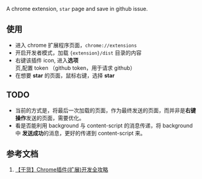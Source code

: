 A chrome extension, `star` page and save in github issue.  

## 使用

- 进入 chrome 扩展程序页面，`chrome://extensions`
- 开启开发者模式，加载 `{extension}/dist` 目录的内容
- 右键该插件 icon, 进入**选项**页,配置 token （github token，用于请求 github）
- 在想要 **star** 的页面，鼠标右键，选择 **star**

## TODO

- 当前的方式是，将最后一次加载的页面，作为最终发送的页面，而并非是**右键操作**发送的页面，需要优化。
- 看是否能利用 background 与 content-script 的消息传递，将 background 中 **发送成功**的消息，更好的传递到 content-script 来。

## 参考文档

1. [【干货】Chrome插件(扩展)开发全攻略](http://blog.haoji.me/chrome-plugin-develop.html#popup-he-background)